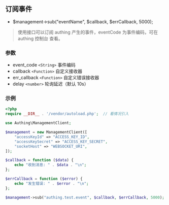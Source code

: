 ## 订阅事件
- $management->sub("eventName", $callback, $errCallback, 5000);
> 使用接口可以订阅 authing 产生的事件，eventCode 为事件编码，可在 authing 控制台 查看。

### 参数
- event_code `<String>`  事件编码
- callback `<Function>` 自定义接收器
- err_callback `<Function>` 自定义错误接收器
- delay `<number>` 轮询延迟（默认 10s）

### 示例
```php
<?php
require __DIR__ . '/vendor/autoload.php';  // 看情况引入

use Authing\ManagementClient;

$management = new ManagementClient([
    "accessKeyId" => "ACCESS_KEY_ID",
    "accessKeySecret" => "ACCESS_KEY_SECRET",
    "socketHost" => "WEBSOCKET_URI",
]);

$callback = function ($data) {
    echo "收到消息: " . $data . "\n";
};

$errCallback = function ($error) {
    echo "发生错误: " . $error . "\n";
};

$management->sub("authing.test.event", $callback, $errCallback, 5000);
```
